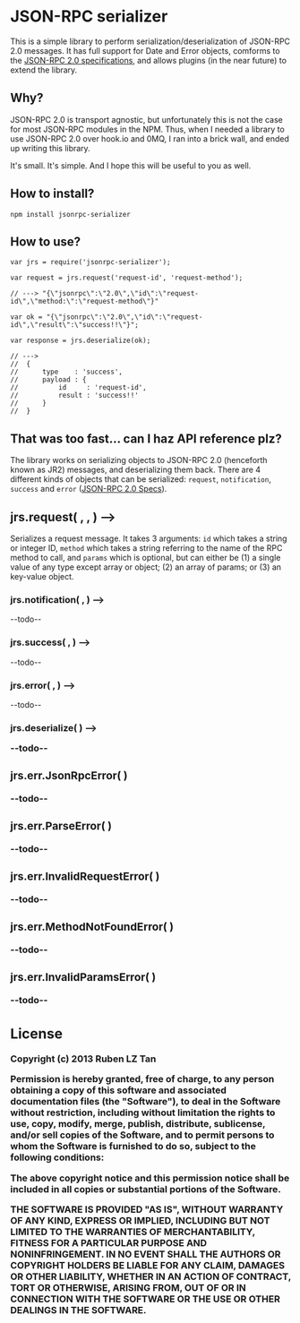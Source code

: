 # JSON-RPC serializer

This is a simple library to perform serialization/deserialization of JSON-RPC 2.0 messages. It has full support for Date and Error objects, comforms to the [JSON-RPC 2.0 specifications](http://jsonrpc.org/specification), and allows plugins (in the near future) to extend the library.

## Why?

JSON-RPC 2.0 is transport agnostic, but unfortunately this is not the case for most JSON-RPC modules in the NPM. Thus, when I needed a library to use JSON-RPC 2.0 over hook.io and 0MQ, I ran into a brick wall, and ended up writing this library.

It's small. It's simple. And I hope this will be useful to you as well.

## How to install?

    npm install jsonrpc-serializer

## How to use?

    var jrs = require('jsonrpc-serializer');

    var request = jrs.request('request-id', 'request-method');

    // ---> "{\"jsonrpc\":\"2.0\",\"id\":\"request-id\",\"method:\":\"request-method\"}"

    var ok = "{\"jsonrpc\":\"2.0\",\"id\":\"request-id\",\"result\":\"success!!\"}";

    var response = jrs.deserialize(ok);

    // ---> 
    //  {
    //      type    : 'success',
    //      payload : {
    //          id     : 'request-id',
    //          result : 'success!!'
    //      }
    //  }

## That was too fast... can I haz API reference plz?

The library works on serializing objects to JSON-RPC 2.0 (henceforth known as JR2) messages, and deserializing them back. There are 4 different kinds of objects that can be serialized: `request`, `notification`, `success` and `error` ([JSON-RPC 2.0 Specs](http://www.jsonrpc.org/specification)).

## jrs.request( <id>, <method>, <params> ) --> <string>

Serializes a request message. It takes 3 arguments: `id` which takes a string or integer ID, `method` which takes a string referring to the name of the RPC method to call, and `params` which is optional, but can either be (1) a single value of any type except array or object; (2) an array of params; or (3) an key-value object.

### jrs.notification( <method>, <params> ) --> <string>

--todo--

### jrs.success( <id>, <result> ) --> <string>

--todo--

### jrs.error( <id>, <error> ) --> <string>

--todo--

### jrs.deserialize( <msg> ) --> <object>

--todo--

### jrs.err.JsonRpcError( <msg> )

--todo--

### jrs.err.ParseError( <data> )

--todo--

### jrs.err.InvalidRequestError( <data> )

--todo--

### jrs.err.MethodNotFoundError( <data> )

--todo--

### jrs.err.InvalidParamsError( <data> )

--todo--

## License

Copyright (c) 2013 Ruben LZ Tan

Permission is hereby granted, free of charge, to any person obtaining a copy of this software and associated documentation files (the "Software"), to deal in the Software without restriction, including without limitation the rights to use, copy, modify, merge, publish, distribute, sublicense, and/or sell copies of the Software, and to permit persons to whom the Software is furnished to do so, subject to the following conditions:

The above copyright notice and this permission notice shall be included in all copies or substantial portions of the Software.

THE SOFTWARE IS PROVIDED "AS IS", WITHOUT WARRANTY OF ANY KIND, EXPRESS OR IMPLIED, INCLUDING BUT NOT LIMITED TO THE WARRANTIES OF MERCHANTABILITY, FITNESS FOR A PARTICULAR PURPOSE AND NONINFRINGEMENT. IN NO EVENT SHALL THE AUTHORS OR COPYRIGHT HOLDERS BE LIABLE FOR ANY CLAIM, DAMAGES OR OTHER LIABILITY, WHETHER IN AN ACTION OF CONTRACT, TORT OR OTHERWISE, ARISING FROM, OUT OF OR IN CONNECTION WITH THE SOFTWARE OR THE USE OR OTHER DEALINGS IN THE SOFTWARE.